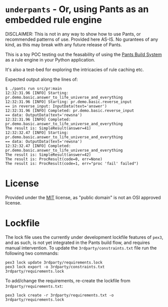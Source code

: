 `underpants` - Or, using Pants as an embedded rule engine
=========================================================

DISCLAIMER: This is not in any way to show how to use Pants, or recommended patterns of
use. Provided here AS-IS. No gurantees of any kind, as this may break with any future release of
Pants.

This is a toy POC testing out the feasability of using the [Pants Build
System](https://www.pantsbuild.org/) as a rule engine in your Python application.

It's also a test-bed for exploring the intricacies of rule caching etc.


Expected output along the lines of:
```
$ ./pants run src/pr:main
12:32:31.96 [INFO] Starting: pr.demo.basic.answer_to_life_universe_and_everything
12:32:31.96 [INFO] Starting: pr.demo.basic.reverse_input
== in reverse_input: InputData(text='answer')
12:32:31.96 [INFO] Completed: pr.demo.basic.reverse_input
== data: OutputData(text='rewsna')
12:32:31.96 [INFO] Completed: pr.demo.basic.answer_to_life_universe_and_everything
The result is: SimpleResult(answer=41)
12:32:32.47 [INFO] Starting: pr.demo.basic.answer_to_life_universe_and_everything
== data: OutputData(text='rewsna')
12:32:32.47 [INFO] Completed: pr.demo.basic.answer_to_life_universe_and_everything
The result is: SimpleResult(answer=42)
The result is: ProcResult(code=0, err=None)
The result is: ProcResult(code=1, err="proc 'fail' failed")
```


License
=======

Provided under the [MIT](https://opensource.org/licenses/MIT) license, as "public domain" is not an
OSI approved license.


Lockfile
========

The lock file uses the currently under development lockfile features of `pex3`, and as such, is not
yet integrated in the Pants build flow, and requires manual intervention. To update the
`3rdparty/constraints.txt` file run the following two commands:

```
pex3 lock update 3rdparty/requirements.lock
pex3 lock export -o 3rdparty/constraints.txt 3rdparty/requirements.lock
```

To add/change the requirements, re-create the lockfile from `3rdparty/requirements.txt`:

```
pex3 lock create -r 3rdparty/requirements.txt -o 3rdparty/requirements.lock
```

